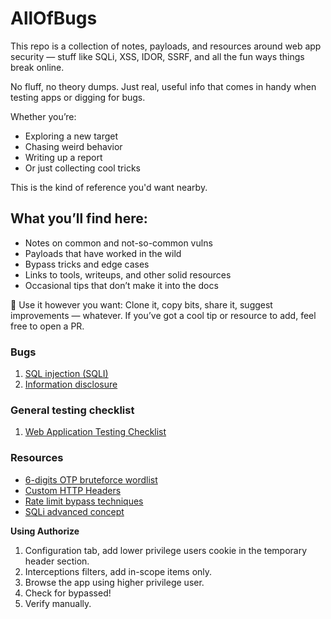 # AllOfBugs

This repo is a collection of notes, payloads, and resources around web app security — stuff like SQLi, XSS, IDOR, SSRF, and all the fun ways things break online.

No fluff, no theory dumps. Just real, useful info that comes in handy when testing apps or digging for bugs.

Whether you’re:
- Exploring a new target
- Chasing weird behavior
- Writing up a report
- Or just collecting cool tricks

This is the kind of reference you'd want nearby.

## What you’ll find here:
- Notes on common and not-so-common vulns
- Payloads that have worked in the wild
- Bypass tricks and edge cases
- Links to tools, writeups, and other solid resources
- Occasional tips that don’t make it into the docs

🤝 Use it however you want:
Clone it, copy bits, share it, suggest improvements — whatever.
If you’ve got a cool tip or resource to add, feel free to open a PR.

### Bugs
1. [SQL injection (SQLI)](https://github.com/yuzadef/allofbugs/blob/main/sqli.md)
2. [Information disclosure](https://github.com/yuzadef/allofbugs/blob/main/information-disclosure.md)

### General testing checklist
1. [Web Application Testing Checklist](https://github.com/yuzadef/allofbugs/blob/main/checklist.md)

### Resources
- [6-digits OTP bruteforce wordlist](https://raw.githubusercontent.com/indahud/OTP-Wordlist/master/6_digit_mix.txt)
- [Custom HTTP Headers](https://gist.githubusercontent.com/kaimi-/6b3c99538dce9e3d29ad647b325007c1/raw/921b0dd64e01c31106ece6087a3582e2d6fc6bc2/gistfile1.txt)
- [Rate limit bypass techniques](https://medium.com/@raxomara/bypassing-rate-limits-all-known-techniques-25891bb5ca59)
- [SQLi advanced concept](https://johnermac.github.io/notes/ewptx/sqli/)

**Using Authorize**
1. Configuration tab, add lower privilege users cookie in the temporary header section.
2. Interceptions filters, add in-scope items only.
3. Browse the app using higher privilege user.
4. Check for bypassed!
5. Verify manually.